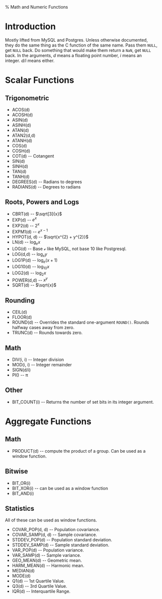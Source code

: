 % Math and Numeric Functions

Introduction
============

Mostly lifted from MySQL and Postgres. Unless otherwise documented,
they do the same thing as the C function of the same name. Pass them
`NULL`, get `NULL` back. Do something that would make them return a
`NaN`, get `NULL` back. In the arguments, *d* means a floating point
number, *i* means an integer. *d/i* means either.

Scalar Functions
================

Trigonometric
-------------

* ACOS(d)
* ACOSH(d)
* ASIN(d)
* ASINH(d)
* ATAN(d)
* ATAN2(d,d)
* ATANH(d)
* COS(d)
* COSH(d)
* COT(d) -- Cotangent
* SIN(d)
* SINH(d)
* TAN(d)
* TANH(d)
* DEGREES(d) -- Radians to degrees 
* RADIANS(d) -- Degrees to radians

Roots, Powers and Logs
----------------------

* CBRT(d) -- $\sqrt[3]{x}$
* EXP(d) -- $e^{x}$
* EXP2(d) -- $2^{x}$
* EXPM1(d) -- $e^{x-1}$
* HYPOT(d, d) -- $\sqrt{x^{2} + y^{2}}$
* LN(d) -- $\log_{e} x$
* LOG(d) -- Base ℯ like MySQL, not base 10 like Postgresql.
* LOG(d,d) -- $\log_{x} y$
* LOG1P(d) -- $\log_{e} (x+1)$
* LOG10(d) -- $\log_{10} x$
* LOG2(d) -- $\log_{2} x$
* POWER(d,d) -- $x^{y}$
* SQRT(d) -- $\sqrt{x}$

Rounding
--------

* CEIL(d)
* FLOOR(d)
* ROUND(d) -- Overrides the standard one-argument `ROUND()`. Rounds
  halfway cases away from zero.
* TRUNC(d) -- Rounds towards zero.

Math
----

* DIV(i, i) -- Integer division
* MOD(i, i) -- Integer remainder
* SIGN(d/i)
* PI() -- π

Other
-----

* BIT_COUNT(i) -- Returns the number of set bits in its integer argument.

Aggregate Functions
===================

Math
----

* PRODUCT(d) -- compute the product of a group. Can be used as a
  window function.

Bitwise
-------

* BIT_OR(i)
* BIT_XOR(i) -- can be used as a window function
* BIT_AND(i)

Statistics
----------

All of these can be used as window functions.

* COVAR_POP(d, d) -- Population covariance. 
* COVAR_SAMP(d, d) -- Sample covariance. 
* STDDEV_POP(d) -- Population standard deviation.
* STDDEV_SAMP(d) -- Sample standard deviation.
* VAR_POP(d) -- Population variance.
* VAR_SAMP(d) -- Sample variance.
* GEO_MEAN(d) -- Geometric mean.
* HARM_MEAN(d) -- Harmonic mean.
* MEDIAN(d)
* MODE(d)
* Q1(d) -- 1st Quartile Value.
* Q3(d) -- 3rd Quartile Value.
* IQR(d) -- Interquartile Range.
